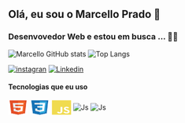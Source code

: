 ## Olá, eu sou o Marcello Prado 🖖 
### Desenvovedor Web e estou em busca ... 🚀🚀<br/>

![Marcello GitHub stats](https://github-readme-stats.vercel.app/api?username=marcelloprado&theme=tokyonight)
![Top Langs](https://github-readme-stats.vercel.app/api/top-langs/?username=marcelloprado)

[![instagran](https://img.shields.io/badge/Instagram-E4405F?style=for-the-badge&logo=instagram&logoColor=white)](https://www.instagram.com/cellezza/)
[![Linkedin](https://img.shields.io/badge/LinkedIn-0077B5?style=for-the-badge&logo=linkedin&logoColor=white)](https://www.linkedin.com/in/marcello-prado-7088ab128/)

#### Tecnologias que eu uso
<div style="display: inline_block">
  <img align="center" alt="HTML" height="30" width="40" src="https://raw.githubusercontent.com/devicons/devicon/master/icons/html5/html5-original.svg">
  <img align="center" alt="CSS" height="30" width="40" src="https://raw.githubusercontent.com/devicons/devicon/master/icons/css3/css3-original.svg">
  <img align="center" alt="Js" height="30" width="40" src="https://raw.githubusercontent.com/devicons/devicon/master/icons/javascript/javascript-plain.svg">
  <img align="center" alt="Js" height="30" width="40"src="https://cdn.jsdelivr.net/gh/devicons/devicon/icons/react/react-original.svg">
  <img align="center" alt="Js" height="30" width="40" src="https://cdn.jsdelivr.net/gh/devicons/devicon/icons/typescript/typescript-plain.svg">
</div>
  
            
          
            
          
 


